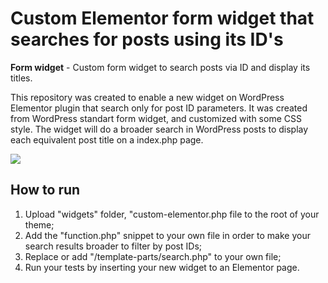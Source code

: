 # Custom Elementor form widget that searches for posts using its ID's

**Form widget** - Custom form widget to search posts via ID and display its titles.

This repository was created to enable a new widget on WordPress Elementor plugin that search only for post ID parameters.
It was created from WordPress standart form widget, and customized with some CSS style. The widget will do a broader search in WordPress posts to display each equivalent post title on a index.php page. 

<img src = "https://drive.google.com/uc?id=1yNeMuoEuo1VvWo9L5VGokyoRmk8waiFn/">


## How to run

1. Upload "widgets" folder, "custom-elementor.php file to the root of your theme;
2. Add the "function.php" snippet to your own file in order to make your search results broader to filter by post IDs;
3. Replace or add "/template-parts/search.php" to your own file;
4. Run your tests by inserting your new widget to an Elementor page.
